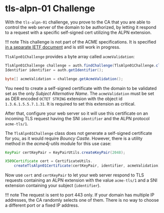 # tls-alpn-01 Challenge

With the `tls-alpn-01` challenge, you prove to the CA that you are able to control the web server of the domain to be authorized, by letting it respond to a request with a specific self-signed cert utilizing the ALPN extension.

!!! note
    This challenge is not part of the ACME specifications. It is specified [in a separate IETF document](https://tools.ietf.org/html/draft-ietf-acme-tls-alpn) and is still work in progress.

`TlsAlpn01Challenge` provides a byte array called `acmeValidation`:

```java
TlsAlpn01Challenge challenge = auth.findChallenge(TlsAlpn01Challenge.class);
Identifier identifier = auth.getIdentifier();

byte[] acmeValidation = challenge.getAcmeValidation();
```

You need to create a self-signed certificate with the domain to be validated set as the only _Subject Alternative Name_. The `acmeValidation` must be set as DER encoded `OCTET STRING` extension with the object id `1.3.6.1.5.5.7.1.31`. It is required to set this extension as critical.

After that, configure your web server so it will use this certificate on an incoming TLS request having the SNI `identifier` and the ALPN protocol `acme-tls/1`.

The `TlsAlpn01Challenge` class does not generate a self-signed certificate for you, as it would require _Bouncy Castle_. However, there is a utility method in the _acme4j-utils_ module for this use case:

```java
KeyPair certKeyPair = KeyPairUtils.createKeyPair(2048);

X509Certificate cert = CertificateUtils.
    createTlsAlpn01Certificate(certKeyPair, identifier, acmeValidation);
```

Now use `cert` and `certKeyPair` to let your web server respond to TLS requests containing an ALPN extension with the value `acme-tls/1` and a SNI extension containing your subject (`identifier`).

!!! note
    The request is sent to port 443 only. If your domain has multiple IP addresses, the CA randomly selects one of them. There is no way to choose a different port or a fixed IP address.
